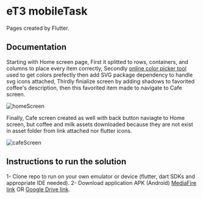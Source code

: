 # eT3 mobileTask

Pages created by Flutter.

## Documentation

Starting with Home screen page, First it splitted to rows, containers, and columns to place every item correctly, Secondly [online color picker tool](https://redketchup.io/color-picker) used to get colors prefectly then add SVG package dependency to handle svg icons attached, Thirdly finialize screen by adding shadows to favorited coffee's description, then this favorited item made to navigate to Cafe screen.


![homeScreen](https://user-images.githubusercontent.com/63668000/181850864-b6c46367-1e44-44c9-b565-284db367925f.jpeg)



Finally, Cafe screen created as well with back button naviagte to Home screen, but coffee and milk assets downloaded because they are not exist in asset folder from link attached nor flutter icons. 


![cafeScreen](https://user-images.githubusercontent.com/63668000/181850907-f781a633-c1be-4093-a20d-443c6bce39a8.jpeg)

## Instructions to run the solution

1- Clone repo to run on your own emulator or device (flutter, dart SDKs and appropriate IDE needed).
2- Download application APK (Android) [MediaFire link](https://www.mediafire.com/file/lj4pztk056734fj/app.apk/file)
  OR [Google Drive link](https://drive.google.com/file/d/12deBGAFTeXgGTuXQqqREvBmB4Zxw0Kn3/view?usp=sharing).
